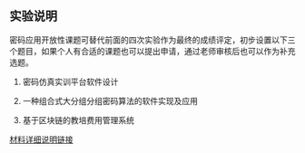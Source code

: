## 实验说明

密码应用开放性课题可替代前面的四次实验作为最终的成绩评定，初步设置以下三个题目，如果个人有合适的课题也可以提出申请，通过老师审核后也可以作为补充选题。

1. 密码仿真实训平台软件设计

2. 一种组合式大分组分组密码算法的软件实现及应用

3. 基于区块链的教培费用管理系统


[材料详细说明链接](https://gitee.com/hitsz-cslab/cryptography-labs/tree/master/stupkt/lab5-综合实践)         